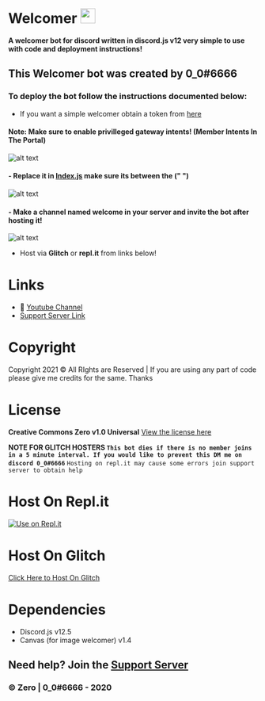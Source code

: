 # Welcomer <img src="https://raw.githubusercontent.com/MartinHeinz/MartinHeinz/master/wave.gif" width="30px">
**A welcomer bot for discord written in discord.js v12 very simple to use with code and deployment instructions!**
## **This Welcomer bot was created by 0_0#6666**

### To deploy the bot follow the instructions documented below:
- If you want a simple welcomer obtain a token from [here](https://discord.com/developers)
#### __Note__: Make sure to enable privilleged gateway intents! (Member Intents In The Portal)
![alt text](https://zerosnaps.cf/2faykzzg.gif)
#### - Replace it in [Index.js](https://github.com/ZeroDiscord/Welcomer/blob/main/Index.js) make sure its between the **(" ")**
![alt text](https://zerosnaps.cf/64os6q5i.gif)
#### - Make a channel named welcome in your server and invite the bot after hosting it!
![alt text](http://zerosnaps.cf/jc6q9d85.png)
- Host via **__Glitch__** or **__repl.it__** from links below!
# Links
- 🔗 [Youtube Channel](https://www.youtube.com/channel/UCF9E-xef9jL9QgziZRDHKKQ)
- [Support Server Link](https://discord.gg/ARu4hr6hJw)
# Copyright 
Copyright 2021 © All RIghts are Reserved | If you are using any part of code please give me credits for the same. Thanks

# License
**Creative Commons Zero v1.0 Universal**
[View the license here](https://github.com/ZeroDiscord/Welcomer/blob/main/LICENSE)

**NOTE FOR GLITCH HOSTERS 
``This bot dies if there is no member joins in a 5 minute interval. If you would like to prevent this DM me on discord 0_0#6666``**
``Hosting on repl.it may cause some errors join support server to obtain help``

# Host On Repl.it
[![Use on Repl.it](https://repl.it/badge/github/ZeroDiscord/EconomyBot)](https://repl.it/github/ZeroDiscord/Welcomer)
# Host On Glitch 
[Click Here to Host On Glitch](https://glitch.com/edit/#!/import/git?url=https://github.com/ZeroDiscord/Welcomer/)

# Dependencies 
- Discord.js v12.5
- Canvas (for image welcomer) v1.4
## Need help? Join the [Support Server](https://discord.gg/ARu4hr6hJw)

### © Zero | 0_0#6666 - 2020
